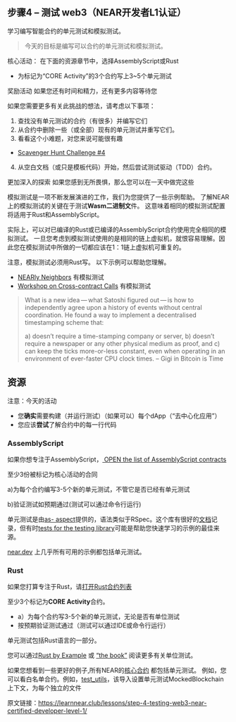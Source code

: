 ## 步骤4 – 测试 web3（NEAR开发者L1认证）
学习编写智能合约的单元测试和模拟测试。

> 今天的目标是编写可以合约的单元测试和模拟测试。

核心活动：
在下面的资源章节中，选择AssemblyScript或Rust
* 为标记为“CORE Activity”的3个合约写上3~5个单元测试

奖励活动
如果您还有时间和精力，还有更多内容等待您

如果您需要更多有关此挑战的想法，请考虑以下事项：
1. 查找没有单元测试的合约（有很多）并编写它们
2. 从合约中删除一些（或全部）现有的单元测试并重写它们。
3. 看看这个小难题，对您来说可能很有趣
* [Scavenger Hunt Challenge #4](https://hackmd.io/@nearly-learning/hunt-04)
4. 从空白文档（或只是模板代码）开始，然后尝试测试驱动（TDD）合约。


更加深入的探索
如果您感到无所畏惧，那么您可以在一天中做完这些

模拟测试是一项不断发展演进的工作，我们为您提供了一些示例帮助。 了解NEAR上的模拟测试的关键在于测试**Wasm二进制文**件。 这意味着相同的模拟测试配置将适用于Rust和AssemblyScript。

实际上，可以对已编译的Rust或已编译的AssemblyScript合约使用完全相同的模拟测试。 一旦您考虑到模拟测试使用的是相同的链上虚拟机，就恨容易理解。因此您在模拟测试中所做的一切都应该在1：1链上虚拟机可重复的。

注意，模拟测试必须用Rust写。 以下示例可以帮助您理解。
* [NEARly Neighbors](https://learn-near.github.io/nearly-neighbors) 有模拟测试
* [Workshop on Cross-contract Calls](https://bit.ly/near-xcc) 有模拟测试

>What is a new idea — what Satoshi figured out — is how to independently agree upon a history of events without central coordination. He found a way to implement a decentralised timestamping scheme that:
> 
> a) doesn’t require a time-stamping company or server,
> b) doesn’t require a newspaper or any other physical medium as proof, and
> c) can keep the ticks more-or-less constant, even when operating in an environment of ever-faster CPU clock times.
> – Gigi in Bitcoin is Time
>

## 资源
注意：今天的活动

* 您**确实**需要构建（并运行测试）（如果可以）每个dApp（“去中心化应用”）
* 您应该**尝试**了解合约中的每一行代码

### AssemblyScript
如果你想专注于AssemblyScript，[ OPEN the list of AssemblyScript contracts ](https://airtable.com/shrG4kGx80F55usI4)

至少3份被标记为核心活动的合同

a)为每个合约编写3-5个新的单元测试，不管它是否已经有单元测试

b)验证测试如预期通过(测试可以通过命令行运行)

单元测试是由[as- aspect](https://github.com/jtenner/as-pect)提供的，语法类似于RSpec。这个库有很好的[文档](https://tenner-joshua.gitbook.io/as-pect/)记录，但有时[tests for the testing library](https://github.com/jtenner/as-pect/tree/master/packages/assembly/assembly/__tests__)可能是帮助您快速学习的示例的最佳来源。

[near.dev](https://examples.near.org/) 上几乎所有可用的示例都包括单元测试。
 

### Rust
如果您打算专注于Rust，请[打开Rust合约列表](https://airtable.com/shrY5TMWP96L9wSyP/tblm1quryzSbqBzCK)

至少3个标记为**CORE Activity**合约。
* a）为每个合约写3-5个新的单元测试，无论是否有单位测试
* 按预期验证测试通过（测试可以通过IDE或命令行运行）

单元测试包括Rust语言的一部分。

您可以通过[Rust by Example](https://doc.rust-lang.org/rust-by-example/testing/unit_testing.html) 或 [“the book”](https://doc.rust-lang.org/book/ch11-01-writing-tests.html) 阅读更多有关单位测试。

如果您想看到一些更好的例子,所有NEAR的[核心合约](https://github.com/near/core-contracts) 都包括单元测试。 例如，您可以看白名单合约。例如，[test_utils](https://github.com/near/core-contracts/blob/master/whitelist/src/tests/test_utils.rs#L21)，该导入设置单元测试MockedBlockchain上下文，为每个独立的文件

原文链接：https://learnnear.club/lessons/step-4-testing-web3-near-certified-developer-level-1/